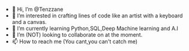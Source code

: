 - 👋 Hi, I’m @Tenzzane
- 👀 I’m interested in crafting lines of code like an artist with a keyboard and a canvas.
- 🌱 I’m currently learning Python,SQL,Deep Machine learning and A.I
- 💞️ I’m (NOT) looking to collaborate on at the moment.
- 📫 How to reach me (You cant,you can't catch me)

<!---
Tenzzane/Tenzzane is a ✨ special ✨ repository because its `README.md` (this file) appears on your GitHub profile.
You can click the Preview link to take a look at your changes.
--->
